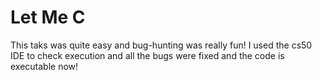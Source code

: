 # Let Me C
This taks was quite easy and bug-hunting was really fun! I used the cs50 IDE to check execution and all the bugs were fixed and the code is executable now!
